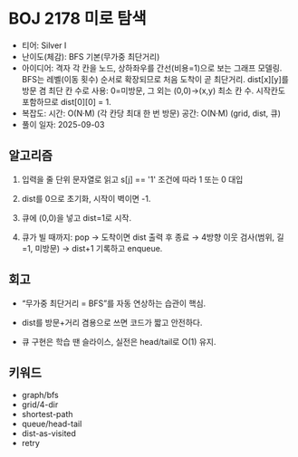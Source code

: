 # BOJ 2178 미로 탐색

- 티어: Silver I
- 난이도(체감): BFS 기본(무가중 최단거리)
- 아이디어: 격자 각 칸을 노드, 상하좌우를 간선(비용=1)으로 보는 그래프 모델링. BFS는 레벨(이동 횟수) 순서로 확장되므로 처음 도착이 곧 최단거리. dist[x][y]를 방문 겸 최단 칸 수로 사용: 0=미방문, 그 외는 (0,0)→(x,y) 최소 칸 수. 시작칸도 포함하므로 dist[0][0] = 1.
- 복잡도: 시간: O(N·M) (각 칸당 최대 한 번 방문) 공간: O(N·M) (grid, dist, 큐)
- 풀이 일자: 2025-09-03

## 알고리즘

1. 입력을 줄 단위 문자열로 읽고 s[j] == '1' 조건에 따라 1 또는 0 대입

2. dist를 0으로 초기화, 시작이 벽이면 -1.

3. 큐에 (0,0)을 넣고 dist=1로 시작.

4. 큐가 빌 때까지: pop → 도착이면 dist 출력 후 종료 → 4방향 이웃 검사(범위, 길=1, 미방문) → dist+1 기록하고 enqueue.

## 회고

- “무가중 최단거리 = BFS”를 자동 연상하는 습관이 핵심.

- dist를 방문+거리 겸용으로 쓰면 코드가 짧고 안전하다.

- 큐 구현은 학습 땐 슬라이스, 실전은 head/tail로 O(1) 유지.

## 키워드

- graph/bfs
- grid/4-dir
- shortest-path
- queue/head-tail
- dist-as-visited
- retry
